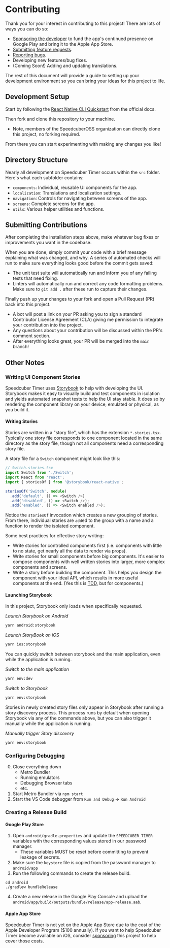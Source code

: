 <!--
 Copyright (c) 2022 Joseph Hale

 This Source Code Form is subject to the terms of the Mozilla Public
 License, v. 2.0. If a copy of the MPL was not distributed with this
 file, You can obtain one at http://mozilla.org/MPL/2.0/.
-->

# Contributing

Thank you for your interest in contributing to this project! There are
lots of ways you can do so:

- [Sponsoring the developer](https://github.com/sponsors/jhale1805) to
  fund the app's continued presence on Google Play and bring it to the
  Apple App Store.
- [Submitting feature
  requests](https://github.com/SpeedcuberOSS/BinaryClock/issues/new/choose).
- [Reporting
  bugs](https://github.com/SpeedcuberOSS/BinaryClock/issues/new/choose).
- Developing new features/bug fixes.
- (Coming Soon!) Adding and updating translations.

The rest of this document will provide a guide to setting up your
development environment so you can bring your ideas for this project to
life.

## Development Setup

Start by following the [React Native CLI
Quickstart](https://reactnative.dev/docs/environment-setup?guide=native) from the
official docs.

Then fork and clone this repository to your machine.

- Note, members of the SpeedcuberOSS organization can directly clone
  this project, no forking required.

From there you can start experimenting with making any changes you like!

## Directory Structure

Nearly all development on Speedcuber Timer occurs within the `src`
folder. Here's what each subfolder contains:

- `components`: Individual, reusable UI components for the app.
- `localization`: Translations and localization settings.
- `navigation`: Controls for navigating between screens of the app.
- `screens`: Complete screens for the app.
- `utils`: Various helper utilities and functions.

## Submitting Contributions

After completing the installation steps above, make whatever bug fixes
or improvements you want in the codebase.

When you are done, simply commit your code with a brief message
explaining what was changed, and why. A series of automated checks will
run to make sure everything looks good before the commit gets saved:

- The unit test suite will automatically run and inform you of any
  failing tests that need fixing.
- Linters will automatically run and correct any code formatting
  problems. Make sure to `git add .` after these run to capture their
  changes.

Finally push up your changes to your fork and open a Pull Request (PR)
back into this project.

- A bot will post a link on your PR asking you to sign a standard
  Contributor License Agreement (CLA) giving me permission to integrate
  your contribution into the project.
- Any questions about your contribution will be discussed within the
  PR's comment section.
- After everything looks great, your PR will be merged into the `main`
  branch!

## Other Notes

### Writing UI Component Stories

Speedcuber Timer uses
[Storybook](https://github.com/storybookjs/react-native) to help with
developing the UI. Storybook makes it easy to visually build and test
components in isolation and yields automated snapshot tests to help the
UI stay stable. It does so by rendering the component library on your
device, emulated or physical, as you build it.

#### Writing Stories
Stories are written in a "story file", which has the extension
`*.stories.tsx`. Typically one story file corresponds to one component
located in the same directory as the story file, though not all
components need a corresponding story file.

A story file for a `Switch` component might look like this:
```typescript
// Switch.stories.tsx
import Switch from './Switch';
import React from 'react';
import { storiesOf } from '@storybook/react-native';

storiesOf('Switch', module)
  .add('default', () => <Switch />)
  .add('disabled', () => <Switch />);
  .add('enabled', () => <Switch enabled />);
```

Notice the `storiesOf` invocation which creates a new grouping of
stories. From there, individual stories are `add`ed to the group with a
name and a function to render the isolated component.

Some best practices for effective story writing:
  * Write stories for controlled components first (i.e. components with
    little to no state, get nearly all the data to render via props).
  * Write stories for small components before big components. It's
    easier to compose components with well written stories into larger,
    more complex components and screens.
  * Write a story before building the component. This helps you design
    the component with your ideal API, which results in more useful
    components at the end. (Yes this is
    [TDD](https://en.wikipedia.org/wiki/Test-driven_development), but
    for components.)

#### Launching Storybook
In this project, Storybook only loads when specifically requested.

*Launch Storybook on Android*
```bash
yarn android:storybook
```

*Launch StoryBook on iOS*
```bash
yarn ios:storybook
```

You can quickly switch between storybook and the main application, even
while the application is running.

*Switch to the main application*
```bash
yarn env:dev
```

*Switch to Storybook*
```bash
yarn env:storybook
```

Stories in newly created story files only appear in Storybook after
running a story discovery process. This process runs by default when
opening Storybook via any of the commands above, but you can also
trigger it manually while the application is running.

*Manually trigger Story discovery*
```bash
yarn env:storybook
```

### Configuring Debugging

0. Close everything down
   - Metro Bundler
   - Running emulators
   - Debugging Browser tabs
   - etc.
1. Start Metro Bundler via `npm start`
2. Start the VS Code debugger from `Run and Debug` -> `Run Android`

### Creating a Release Build

#### Google Play Store

1. Open `android/gradle.properties` and update the `SPEEDCUBER_TIMER`
   variables with the corresponding values stored in our password
   manager.
   - These variables MUST be reset before committing to prevent leakage
     of secrets.
2. Make sure the `keystore` file is copied from the password manager to
   `android/app`
3. Run the following commands to create the release build.

```
cd android
./gradlew bundleRelease
```

4. Create a new release in the Google Play Console and upload the
   `android/app/build/outputs/bundle/release/app-release.aab`.

#### Apple App Store

Speedcuber Timer is not yet on the Apple App Store due to the cost of
the Apple Developer Program ($100 annually). If you want to help
Speedcuber Timer become available on iOS, consider
[sponsoring](https://github.com/sponsors/jhale1805) this project to help
cover those costs.
